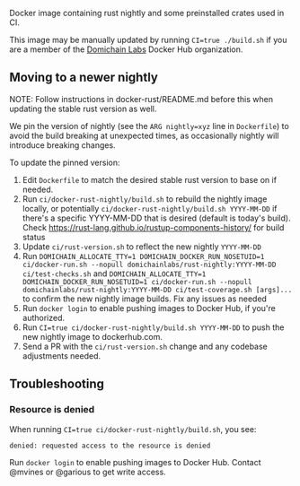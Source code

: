 Docker image containing rust nightly and some preinstalled crates used in CI.

This image may be manually updated by running `CI=true ./build.sh` if you are a member
of the [Domichain Labs](https://hub.docker.com/u/domichainlabs/) Docker Hub
organization.

## Moving to a newer nightly

NOTE: Follow instructions in docker-rust/README.md before this when updating the stable
rust version as well.

We pin the version of nightly (see the `ARG nightly=xyz` line in `Dockerfile`)
to avoid the build breaking at unexpected times, as occasionally nightly will
introduce breaking changes.

To update the pinned version:
1. Edit `Dockerfile` to match the desired stable rust version to base on if needed.
1. Run `ci/docker-rust-nightly/build.sh` to rebuild the nightly image locally,
   or potentially `ci/docker-rust-nightly/build.sh YYYY-MM-DD` if there's a
   specific YYYY-MM-DD that is desired (default is today's build).
   Check https://rust-lang.github.io/rustup-components-history/ for build
   status
1. Update `ci/rust-version.sh` to reflect the new nightly `YYYY-MM-DD`
1. Run `DOMICHAIN_ALLOCATE_TTY=1 DOMICHAIN_DOCKER_RUN_NOSETUID=1 ci/docker-run.sh --nopull domichainlabs/rust-nightly:YYYY-MM-DD ci/test-checks.sh`
   and `DOMICHAIN_ALLOCATE_TTY=1 DOMICHAIN_DOCKER_RUN_NOSETUID=1 ci/docker-run.sh --nopull domichainlabs/rust-nightly:YYYY-MM-DD ci/test-coverage.sh [args]...`
   to confirm the new nightly image builds.  Fix any issues as needed
1. Run `docker login` to enable pushing images to Docker Hub, if you're authorized.
1. Run `CI=true ci/docker-rust-nightly/build.sh YYYY-MM-DD` to push the new nightly image to dockerhub.com.
1. Send a PR with the `ci/rust-version.sh` change and any codebase adjustments needed.

## Troubleshooting

### Resource is denied

When running `CI=true ci/docker-rust-nightly/build.sh`, you see:

```
denied: requested access to the resource is denied
```

Run `docker login` to enable pushing images to Docker Hub. Contact @mvines or @garious
to get write access.
